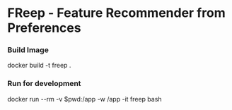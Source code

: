 # FReep - Feature Recommender from Preferences


### Build Image

docker build -t freep .

### Run for development

docker run --rm -v $pwd:/app -w /app -it freep bash
